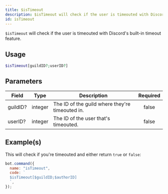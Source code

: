 ```yaml
---
title: $isTimeout
description: $isTimeout will check if the user is timeouted with Discord's built-in timeout feature.
id: isTimeout
---
```


`$isTimeout` will check if the user is timeouted with Discord's built-in timeout feature.

## Usage

```php
$isTimeout[guildID?;userID?]
```

## Parameters

| Field    | Type    | Description                                     | Required |
| -------- | ------- | ----------------------------------------------- | :------: |
| guildID? | integer | The ID of the guild where they're timeouted in. |  false   |
| userID?  | integer | The ID of the user that's timeouted.            |  false   |

## Example(s)

This will check if you're timeouted and either return `true` or `false`:

```javascript
bot.command({
  name: "isTimeout",
  code: `
  $isTimeout[$guildID;$authorID]
  `,
});
```
